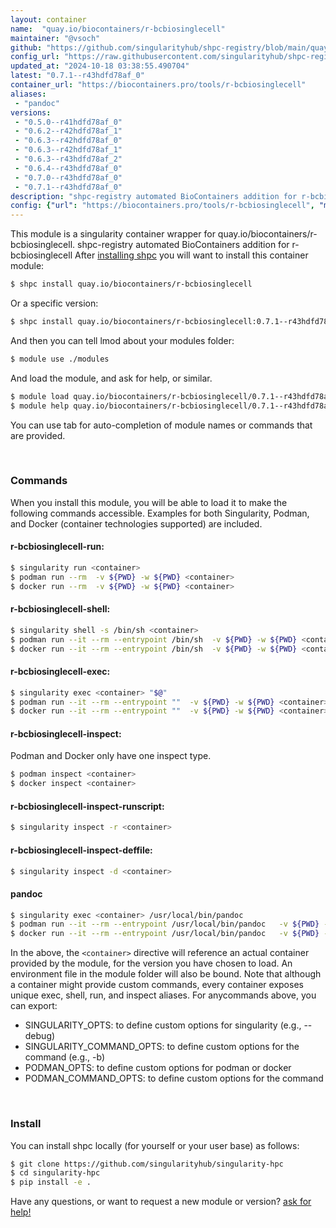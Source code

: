 ```yaml
---
layout: container
name:  "quay.io/biocontainers/r-bcbiosinglecell"
maintainer: "@vsoch"
github: "https://github.com/singularityhub/shpc-registry/blob/main/quay.io/biocontainers/r-bcbiosinglecell/container.yaml"
config_url: "https://raw.githubusercontent.com/singularityhub/shpc-registry/main/quay.io/biocontainers/r-bcbiosinglecell/container.yaml"
updated_at: "2024-10-18 03:38:55.490704"
latest: "0.7.1--r43hdfd78af_0"
container_url: "https://biocontainers.pro/tools/r-bcbiosinglecell"
aliases:
 - "pandoc"
versions:
 - "0.5.0--r41hdfd78af_0"
 - "0.6.2--r42hdfd78af_1"
 - "0.6.3--r42hdfd78af_0"
 - "0.6.3--r42hdfd78af_1"
 - "0.6.3--r43hdfd78af_2"
 - "0.6.4--r43hdfd78af_0"
 - "0.7.0--r43hdfd78af_0"
 - "0.7.1--r43hdfd78af_0"
description: "shpc-registry automated BioContainers addition for r-bcbiosinglecell"
config: {"url": "https://biocontainers.pro/tools/r-bcbiosinglecell", "maintainer": "@vsoch", "description": "shpc-registry automated BioContainers addition for r-bcbiosinglecell", "latest": {"0.7.1--r43hdfd78af_0": "sha256:061e4acb5c00a6186781a4a0fccf21f5471f9f10d73b46b22b060d54dcaf4c8e"}, "tags": {"0.5.0--r41hdfd78af_0": "sha256:4c2a569223ad69aded39d480542e20da64feb1e9d5da7fa5b85b069f624633fe", "0.6.2--r42hdfd78af_1": "sha256:c3bf8be79eaebdd37624d10659a6405b30cd69785507985b5754c83c58bce459", "0.6.3--r42hdfd78af_0": "sha256:66bc7083853e81623501a6920352ba6961f569e9a56c3d756bcedc1499612b54", "0.6.3--r42hdfd78af_1": "sha256:5456f6b700d6cff8b7d0592ebf12683626cbea1ac0b638e8e0cf8baf77c7d195", "0.6.3--r43hdfd78af_2": "sha256:b9f609b5daf02a648a65eed37159f1a3f921c17245e44edae5bce2a39dc98fa1", "0.6.4--r43hdfd78af_0": "sha256:d5a7b81d6560448a23450fcaf5f20d14953a2e52e248cc15dd2f7a504875811a", "0.7.0--r43hdfd78af_0": "sha256:b77fd553c95eb302c50527339a0043a15cd7a05b06038974e1cbf079a7051d61", "0.7.1--r43hdfd78af_0": "sha256:061e4acb5c00a6186781a4a0fccf21f5471f9f10d73b46b22b060d54dcaf4c8e"}, "docker": "quay.io/biocontainers/r-bcbiosinglecell", "aliases": {"pandoc": "/usr/local/bin/pandoc"}}
---
```


This module is a singularity container wrapper for quay.io/biocontainers/r-bcbiosinglecell.
shpc-registry automated BioContainers addition for r-bcbiosinglecell
After [installing shpc](#install) you will want to install this container module:


```bash
$ shpc install quay.io/biocontainers/r-bcbiosinglecell
```

Or a specific version:

```bash
$ shpc install quay.io/biocontainers/r-bcbiosinglecell:0.7.1--r43hdfd78af_0
```

And then you can tell lmod about your modules folder:

```bash
$ module use ./modules
```

And load the module, and ask for help, or similar.

```bash
$ module load quay.io/biocontainers/r-bcbiosinglecell/0.7.1--r43hdfd78af_0
$ module help quay.io/biocontainers/r-bcbiosinglecell/0.7.1--r43hdfd78af_0
```

You can use tab for auto-completion of module names or commands that are provided.

<br>

### Commands

When you install this module, you will be able to load it to make the following commands accessible.
Examples for both Singularity, Podman, and Docker (container technologies supported) are included.

#### r-bcbiosinglecell-run:

```bash
$ singularity run <container>
$ podman run --rm  -v ${PWD} -w ${PWD} <container>
$ docker run --rm  -v ${PWD} -w ${PWD} <container>
```

#### r-bcbiosinglecell-shell:

```bash
$ singularity shell -s /bin/sh <container>
$ podman run --it --rm --entrypoint /bin/sh  -v ${PWD} -w ${PWD} <container>
$ docker run --it --rm --entrypoint /bin/sh  -v ${PWD} -w ${PWD} <container>
```

#### r-bcbiosinglecell-exec:

```bash
$ singularity exec <container> "$@"
$ podman run --it --rm --entrypoint ""  -v ${PWD} -w ${PWD} <container> "$@"
$ docker run --it --rm --entrypoint ""  -v ${PWD} -w ${PWD} <container> "$@"
```

#### r-bcbiosinglecell-inspect:

Podman and Docker only have one inspect type.

```bash
$ podman inspect <container>
$ docker inspect <container>
```

#### r-bcbiosinglecell-inspect-runscript:

```bash
$ singularity inspect -r <container>
```

#### r-bcbiosinglecell-inspect-deffile:

```bash
$ singularity inspect -d <container>
```


#### pandoc

```bash
$ singularity exec <container> /usr/local/bin/pandoc
$ podman run --it --rm --entrypoint /usr/local/bin/pandoc   -v ${PWD} -w ${PWD} <container> -c " $@"
$ docker run --it --rm --entrypoint /usr/local/bin/pandoc   -v ${PWD} -w ${PWD} <container> -c " $@"
```



In the above, the `<container>` directive will reference an actual container provided
by the module, for the version you have chosen to load. An environment file in the
module folder will also be bound. Note that although a container
might provide custom commands, every container exposes unique exec, shell, run, and
inspect aliases. For anycommands above, you can export:

 - SINGULARITY_OPTS: to define custom options for singularity (e.g., --debug)
 - SINGULARITY_COMMAND_OPTS: to define custom options for the command (e.g., -b)
 - PODMAN_OPTS: to define custom options for podman or docker
 - PODMAN_COMMAND_OPTS: to define custom options for the command

<br>

### Install

You can install shpc locally (for yourself or your user base) as follows:

```bash
$ git clone https://github.com/singularityhub/singularity-hpc
$ cd singularity-hpc
$ pip install -e .
```

Have any questions, or want to request a new module or version? [ask for help!](https://github.com/singularityhub/singularity-hpc/issues)